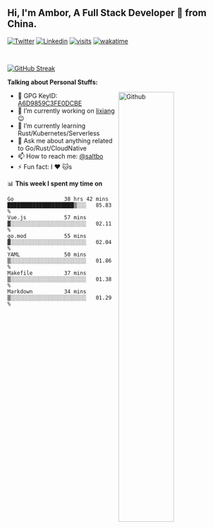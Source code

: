 ## Hi, I'm Ambor, A Full Stack Developer 🚀 from China.

[![Twitter](https://img.shields.io/badge/-saltbo-1ca0f1?style=flat&logo=twitter&logoColor=white)](https://twitter.com/rdsaltbo)
[![Linkedin](https://img.shields.io/badge/-saltbo-blue?style=flat&logo=Linkedin&logoColor=white)](https://www.linkedin.com/in/saltbo/)
[![visits](https://visitor.vercel.app/page/saltbo?color=light-green)](https://github.com/saltbo/)
[![wakatime](https://wakatime.com/badge/user/f82b1c77-faab-48cd-aef5-a12c0aff104b.svg)](https://wakatime.com/@f82b1c77-faab-48cd-aef5-a12c0aff104b)

&nbsp;  

[![GitHub Streak](http://github-readme-streak-stats.herokuapp.com?user=saltbo&hide_border=true&date_format=M%20j%5B%2C%20Y%5D)](https://git.io/streak-stats)

**Talking about Personal Stuffs:**
<!-- Any image aligned to the right. Beware the width  -->
<img width="50%" align="right" alt="Github" src="https://raw.githubusercontent.com/saltbo/saltbo/master/images/git-header.svg" />

- 🤘 GPG KeyID: [A6D9859C3FE0DCBE](https://saltbo.cn/pgp_keys.asc)
- 🔭 I’m currently working on [lixiang](https://www.lixiang.com/) :wink:
- 🌱 I’m currently learning Rust/Kubernetes/Serverless
- 💬 Ask me about anything related to Go/Rust/CloudNative
- 📫 How to reach me: [@saltbo](https://t.me/saltbo)
- ⚡ Fun fact: I :heart: :cat:s


📊 **This week I spent my time on**
<!--START_SECTION:waka-->

```text
Go                38 hrs 42 mins  █████████████████████▒░░░   85.83 %
Vue.js            57 mins         ▓░░░░░░░░░░░░░░░░░░░░░░░░   02.11 %
go.mod            55 mins         ▓░░░░░░░░░░░░░░░░░░░░░░░░   02.04 %
YAML              50 mins         ▒░░░░░░░░░░░░░░░░░░░░░░░░   01.86 %
Makefile          37 mins         ▒░░░░░░░░░░░░░░░░░░░░░░░░   01.38 %
Markdown          34 mins         ▒░░░░░░░░░░░░░░░░░░░░░░░░   01.29 %
```

<!--END_SECTION:waka-->
